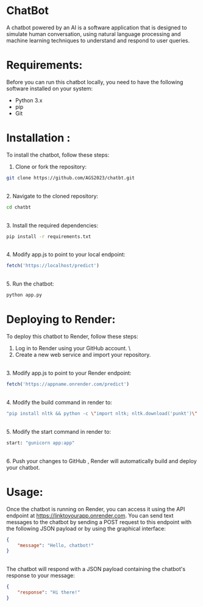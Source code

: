 
# ChatBot

A chatbot powered by an AI is a software application that is designed to simulate human conversation, using natural language processing and machine learning techniques to understand and respond to user queries.


# Requirements:
Before you can run this chatbot locally, you need to have the following software installed on your system:

- Python 3.x  
- pip
- Git
# Installation :
To install the chatbot, follow these steps:

1. Clone or fork the repository:
```bash
git clone https://github.com/AGS2023/chatbt.git

```
\
2. Navigate to the cloned repository:
```bash
cd chatbt

```
\
3. Install the required dependencies:
```bash
pip install -r requirements.txt

```
\
4. Modify app.js to point to your local endpoint:
```js
fetch('https://localhost/predict')

``` 
\
5. Run the chatbot:
```bash
python app.py
```

# Deploying to Render:
To deploy this chatbot to Render, follow these steps:
1. Log in to Render using your GitHub account.
\
2. Create a new web service and import your repository.

\
3. Modify app.js to point to your Render endpoint:
```js
fetch('https://appname.onrender.com/predict')

```
\
4. Modify the build command in render to:
```bash
"pip install nltk && python -c \"import nltk; nltk.download('punkt')\" && pip install flask_cors && pip install gunicorn && pip install Flask && pip install torch && pip install torchvision"

```
\
5. Modify the start command in render to:
```bash
start: "gunicorn app:app"

```
\
6. Push your changes to GitHub , Render will automatically build and deploy your chatbot.


# Usage:
Once the chatbot is running on Render, you can access it using the API endpoint at https://linktoyourapp.onrender.com. You can send text messages to the chatbot by sending a POST request to this endpoint with the following JSON payload or by using the graphical interface:

```json
{
    "message": "Hello, chatbot!"
}
```
\
The chatbot will respond with a JSON payload containing the chatbot's response to your message:
```json
{
    "response": "Hi there!"
}

```




